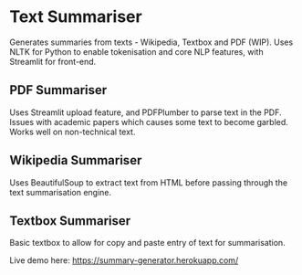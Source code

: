 # Text Summariser
Generates summaries from texts - Wikipedia, Textbox and PDF (WIP). Uses NLTK for Python to enable tokenisation and core NLP features, with Streamlit for front-end.

## PDF Summariser
Uses Streamlit upload feature, and PDFPlumber to parse text in the PDF. Issues with academic papers which causes some text to become garbled. Works well on non-technical text.

## Wikipedia Summariser
Uses BeautifulSoup to extract text from HTML before passing through the text summarisation engine.

## Textbox Summariser
Basic textbox to allow for copy and paste entry of text for summarisation.

Live demo here: https://summary-generator.herokuapp.com/
